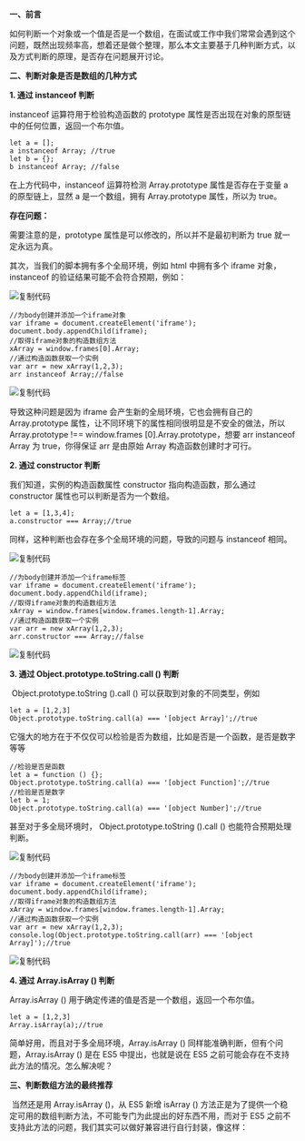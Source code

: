 **一、前言**

如何判断一个对象或一个值是否是一个数组，在面试或工作中我们常常会遇到这个问题，既然出现频率高，想着还是做个整理，那么本文主要基于几种判断方式，以及方式判断的原理，是否存在问题展开讨论。

**二、判断对象是否是数组的几种方式**

**1. 通过 instanceof 判断**

instanceof 运算符用于检验构造函数的 prototype 属性是否出现在对象的原型链中的任何位置，返回一个布尔值。

```
let a = [];
a instanceof Array; //true
let b = {};
b instanceof Array; //false
```

在上方代码中，instanceof 运算符检测 Array.prototype 属性是否存在于变量 a 的原型链上，显然 a 是一个数组，拥有 Array.prototype 属性，所以为 true。

**存在问题：**

需要注意的是，prototype 属性是可以修改的，所以并不是最初判断为 true 就一定永远为真。

其次，当我们的脚本拥有多个全局环境，例如 html 中拥有多个 iframe 对象，instanceof 的验证结果可能不会符合预期，例如：

![复制代码](https://common.cnblogs.com/images/copycode.gif)

```
//为body创建并添加一个iframe对象
var iframe = document.createElement('iframe');
document.body.appendChild(iframe);
//取得iframe对象的构造数组方法
xArray = window.frames[0].Array;
//通过构造函数获取一个实例
var arr = new xArray(1,2,3); 
arr instanceof Array;//false
```

![复制代码](https://common.cnblogs.com/images/copycode.gif)

导致这种问题是因为 iframe 会产生新的全局环境，它也会拥有自己的 Array.prototype 属性，让不同环境下的属性相同很明显是不安全的做法，所以 Array.prototype !== window\.frames \[0].Array.prototype，想要 arr instanceof Array 为 true，你得保证 arr 是由原始 Array 构造函数创建时才可行。

**2. 通过 constructor 判断**

我们知道，实例的构造函数属性 constructor 指向构造函数，那么通过 constructor 属性也可以判断是否为一个数组。

```
let a = [1,3,4];
a.constructor === Array;//true
```

同样，这种判断也会存在多个全局环境的问题，导致的问题与 instanceof 相同。

![复制代码](https://common.cnblogs.com/images/copycode.gif)

```
//为body创建并添加一个iframe标签
var iframe = document.createElement('iframe');
document.body.appendChild(iframe);
//取得iframe对象的构造数组方法
xArray = window.frames[window.frames.length-1].Array;
//通过构造函数获取一个实例
var arr = new xArray(1,2,3); 
arr.constructor === Array;//false
```

![复制代码](https://common.cnblogs.com/images/copycode.gif)

**3. 通过 Object.prototype.toString.call () 判断**

 Object.prototype.toString ().call () 可以获取到对象的不同类型，例如

```
let a = [1,2,3]
Object.prototype.toString.call(a) === '[object Array]';//true
```

它强大的地方在于不仅仅可以检验是否为数组，比如是否是一个函数，是否是数字等等

```
//检验是否是函数
let a = function () {};
Object.prototype.toString.call(a) === '[object Function]';//true
//检验是否是数字
let b = 1;
Object.prototype.toString.call(a) === '[object Number]';//true
```

甚至对于多全局环境时， Object.prototype.toString ().call () 也能符合预期处理判断。

![复制代码](https://common.cnblogs.com/images/copycode.gif)

```
//为body创建并添加一个iframe标签
var iframe = document.createElement('iframe');
document.body.appendChild(iframe);
//取得iframe对象的构造数组方法
xArray = window.frames[window.frames.length-1].Array;
//通过构造函数获取一个实例
var arr = new xArray(1,2,3); 
console.log(Object.prototype.toString.call(arr) === '[object Array]');//true
```

![复制代码](https://common.cnblogs.com/images/copycode.gif)

**4. 通过 Array.isArray () 判断**

Array.isArray () 用于确定传递的值是否是一个数组，返回一个布尔值。

```
let a = [1,2,3]
Array.isArray(a);//true
```

简单好用，而且对于多全局环境，Array.isArray () 同样能准确判断，但有个问题，Array.isArray () 是在 ES5 中提出，也就是说在 ES5 之前可能会存在不支持此方法的情况。怎么解决呢？

**三、判断数组方法的最终推荐**

 当然还是用 Array.isArray ()，从 ES5 新增 isArray () 方法正是为了提供一个稳定可用的数组判断方法，不可能专门为此提出的好东西不用，而对于 ES5 之前不支持此方法的问题，我们其实可以做好兼容进行自行封装，像这样：
